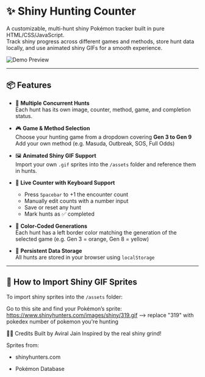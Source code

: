 # ✨ Shiny Hunting Counter

A customizable, multi-hunt shiny Pokémon tracker built in pure HTML/CSS/JavaScript.  
Track shiny progress across different games and methods, store hunt data locally, and use animated shiny GIFs for a smooth experience.

![Demo Preview](assets/demo.gif) <!-- Optional: replace with actual demo GIF -->

---

## 📦 Features

- 🎯 **Multiple Concurrent Hunts**  
  Each hunt has its own image, counter, method, game, and completion status.

- 🎮 **Game & Method Selection**  
  Choose your hunting game from a dropdown covering **Gen 3 to Gen 9**  
  Add your own method (e.g. Masuda, Outbreak, SOS, Full Odds)

- 🖼 **Animated Shiny GIF Support**  
  Import your own `.gif` sprites into the `/assets` folder and reference them in hunts.

- 🔢 **Live Counter with Keyboard Support**  
  - Press `Spacebar` to +1 the encounter count  
  - Manually edit counts with a number input  
  - Save or reset any hunt  
  - Mark hunts as ✅ completed

- 🎨 **Color-Coded Generations**  
  Each hunt has a left border color matching the generation of the selected game (e.g. Gen 3 = orange, Gen 8 = yellow)

- 💾 **Persistent Data Storage**  
  All hunts are stored in your browser using `localStorage`

---

## 🔧 How to Import Shiny GIF Sprites

To import shiny sprites into the `/assets` folder:

Go to this site and find your Pokémon’s sprite: https://www.shinyhunters.com/images/shiny/319.gif --> replace "319" with pokedex number of pokemon you're hunting

🧑‍💻 Credits
Built by Aviral Jain
Inspired by the real shiny grind!

Sprites from:

- shinyhunters.com

- Pokémon Database
